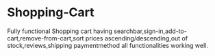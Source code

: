 # Shopping-Cart
Fully functional Shopping cart having searchbar,sign-in,add-to-cart,remove-from-cart,sort prices ascending/descending,out of stock,reviews,shipping paymentmethod all functionalities 
working well.
